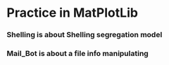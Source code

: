 # Practice in MatPlotLib

### Shelling is about Shelling segregation model

### Mail_Bot is about a file info manipulating